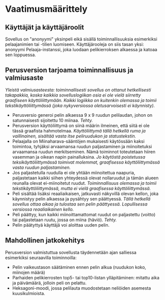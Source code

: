# Vaatimusmäärittely

## Käyttäjät ja käyttäjäroolit

Sovellus on "anonyymi" yksinpeli eikä sisällä toiminnallisuuksia esimerkiksi pelaajanimien tai -tilien luomiseen. Käyttäjärooleja on siis tasan yksi: anonyymi Pelaaja-instanssi, joka luodaan pelikierroksen alkaessa ja katoaa sen loppuessa.

## Perusversion tarjoama toiminnallisuus ja valmiusaste

_Yleistä valmiusasteesta: toiminnallisesti sovellus on ottanut hetkellisesti takapakkia, koska kaikkia sovelluslogiikan osia ei ole vielä siirretty graafiseen käyttöliittymään. Kaikki logiikka on kuitenkin olemassa ja toimii tekstikäyttöliittymässä (joka nykyversiossa oletusarvoisesti ei käynnisty)._

* Perusversio generoi pelin alkaessa 9 x 9 ruudun pelilaudan, johon on satunnaisesti sijoitettu 10 miinaa. _Tehty._
* Perusversion käyttöliittymä on siinä määrin ilmeinen, että siitä ei ole tässä graafista hahmotelmaa. _Käyttöliittymä tällä hetkellä ruma ja vaillinainen, sisältää vasta itse peliruudukon ja statustekstin._
* Pelaajalla on Miinaharava-sääntöjen mukaisesti käytössään kaksi toimintoa, tyhjäksi arvaamansa ruudun paljastaminen ja miinoitetuksi arvaamansa ruudun merkitseminen. Nämä toiminnot toteutetaan hiiren vasemman ja oikean napin painalluksina. _Jo käytöstä poistetussa teksikäyttöliittymässä toimivat molemmat, graafisessa käyttöliittymässä vasta ruudun paljastaminen._
* Jos paljastetulla ruudulla ei ole yhtään miinoitettua naapuria, paljastetaan kaikki siihen yhteydessä olevat nollaruudut ja tämän alueen reunalla olevat ei-miinoitetut ruudut. _Toiminnallisuus olemassa ja toimii tekstikäyttöliittymässä, mutta ei vielä graafisessa käyttöliittymässä._
* Peli sisältää lisäksi reaaliaikaisen, jatkuvasti näkyvillä olevan kellon, joka käynnistyy pelin alkaessa ja pysähtyy sen päättyessä. _Tällä hetkellä sovellus ottaa aikaa ja tulostaa sen pelin päättyessä. Lopullisessa versiossa reaaliaikainen kello._
* Peli päättyy, kun kaikki miinoittamattomat ruudut on paljastettu (voitto) tai paljastetaan ruutu, jossa on miina (häviö). _Tehty._
* Pelin päätyttyä käyttäjä voi aloittaa uuden pelin.

## Mahdollinen jatkokehitys

Perusversion valmistuttua sovellusta täydennetään ajan salliessa esimerkiksi seuraavilla toiminnoilla:

* Pelin vaikeustason säätäminen ennen pelin alkua (ruudukon koko, miinojen määrä)
* Parhaiden pelikierrosten top5- tai top10-listan ylläpitäminen: mitattu aika ja päivämäärä, jolloin peli on pelattu.
* Heksagoni-moodi, jossa pelilauta muodostetaan neliöiden asemesta kuusikulmioista.
